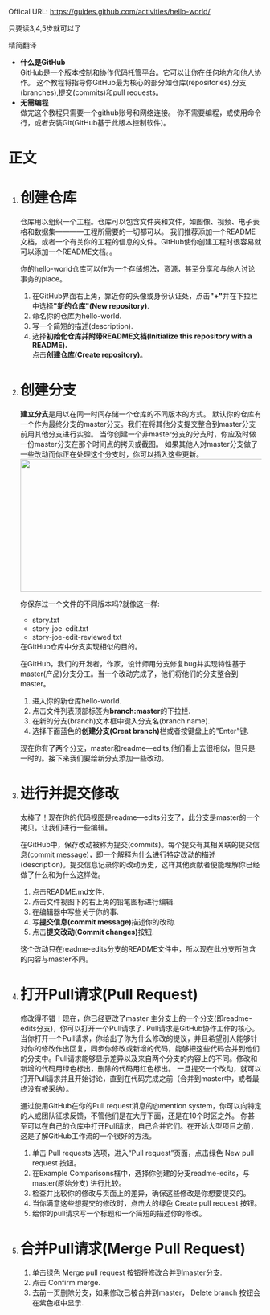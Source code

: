 Offical URL:  https://guides.github.com/activities/hello-world/

只要读3,4,5步就可以了

精简翻译
<ul>
<li><b>什么是GitHub</b></li>
  GitHub是一个版本控制和协作代码托管平台。它可以让你在任何地方和他人协作。
  这个教程将指导你GitHub最为核心的部分如仓库(repositories),分支(branches),提交(commits)和pull requests。
<li><b>无需编程</b></li>
  做完这个教程只需要一个github账号和网络连接。
  你不需要编程，或使用命令行，或者安装Git(GitHub基于此版本控制软件)。
</ul>
<h1>正文</h1>
<ol>
<li><h1>创建仓库</h1></li>
  仓库用以组织一个工程。仓库可以包含文件夹和文件，如图像、视频、电子表格和数据集————工程所需要的一切都可以。
  我们推荐添加一个README文档，或者一个有关你的工程的信息的文件。GitHub使你创建工程时很容易就可以添加一个README文档。。
  
  你的hello-world仓库可以作为一个存储想法，资源，甚至分享和与他人讨论事务的place。
  
  <ol>
  <li>在GitHub界面右上角，靠近你的头像或身份认证处，点击<b>"+"</b>并在下拉栏中选择<b>"新的仓库"(New repository)</b>.</li>
  <li>命名你的仓库为hello-world.</li>
  <li>写一个简短的描述(description).</li>
  <li>选择<b>初始化仓库并附带README文档(Initialize this repository with a README).</b></li>
  点击<b>创建仓库(Create repository)</b>。
  </ol>
  
<li><h1>创建分支</h1></li>
  <b>建立分支</b>是用以在同一时间存储一个仓库的不同版本的方式。
  默认你的仓库有一个作为最终分支的master分支。我们在将其他分支提交整合到master分支前用其他分支进行实验。
  当你创建一个非master分支的分支时，你应及时做一份master分支在那个时间点的拷贝或截图。
  如果其他人对master分支做了一些改动而你正在处理这个分支时，你可以插入这些更新。
  <img src="https://guides.github.com/activities/hello-world/branching.png" width="1059" height="264" />
  
  你保存过一个文件的不同版本吗?就像这一样:
  <ul>
  <li>story.txt</li>
  <li>story-joe-edit.txt</li>
  <li>story-joe-edit-reviewed.txt</li>
  </ul>
  在GitHub仓库中分支实现相似的目的。
  
  在GitHub，我们的开发者，作家，设计师用分支修复bug并实现特性基于master(产品)分支分工。当一个改动完成了，他们将他们的分支整合到master。
  <ol>
  <li>进入你的新仓库hello-world.</li>
  <li>点击文件列表顶部标签为<b>branch:master</b>的下拉栏.</li>
  <li>在新的分支(branch)文本框中键入分支名(branch name).</li>
  <li>选择下面蓝色的<b>创建分支(Creat branch)</b>栏或者按键盘上的"Enter"键.</li>
  </ol>
  
  现在你有了两个分支，master和readme—edits,他们看上去很相似，但只是一时的。接下来我们要给新分支添加一些改动。
<li><h1>进行并提交修改</h1></li>
  太棒了！现在你的代码视图是readme—edits分支了，此分支是master的一个拷贝。让我们进行一些编辑。
  
  在GitHub中，保存改动被称为提交(commits)。每个提交有其相关联的提交信息(commit message)，即一个解释为什么进行特定改动的描述(description)。提交信息记录你的改动历史，这样其他贡献者便能理解你已经做了什么和为什么这样做。

  <ol>
  <li>点击README.md文件.</li>
  <li>点击文件视图下的右上角的铅笔图标进行编辑.</li>
  <li>在编辑器中写些关于你的事.</li>
  <li>写<b>提交信息(commit message)</b>描述你的改动.</li>
  <li>点击<b>提交改动(Commit changes)</b>按钮.</li>
  </ol>
  
  这个改动只在readme-edits分支的README文件中，所以现在此分支所包含的内容与master不同。
  
<li><h1>打开Pull请求(Pull Request)</h1></li>
  修改得不错！现在，你已经更改了master 主分支上的一个分支(即readme-edits分支)，你可以打开一个Pull请求了.
  Pull请求是GitHub协作工作的核心。
  当你打开一个Pull请求，你给出了你为什么修改的提议，并且希望别人能够针对你的修改作出回复，同步你修改或新增的代码，能够把这些代码合并到他们的分支中。Pull请求能够显示差异以及来自两个分支的内容上的不同。修改和新增的代码用绿色标出，删除的代码用红色标出。
  一旦提交一个改动，就可以打开Pull请求并且开始讨论，直到在代码完成之前（合并到master中，或者最终没有被采纳）。
  
  通过使用GitHub在你的Pull request消息的@mention system，你可以向特定的人或团队征求反馈，不管他们是在大厅下面，还是在10个时区之外。
  你甚至可以在自己的仓库中打开Pull请求，自己合并它们。在开始大型项目之前，这是了解GitHub工作流的一个很好的方法。
  
  <ol>  
  <li>单击 Pull requests 选项，进入“Pull request”页面，点击绿色 New pull request 按钮。</li>
  <li>在Example Comparisons框中，选择你创建的分支readme-edits，与master(原始分支) 进行比较。</li>
  <li>检查并比较你的修改与页面上的差异，确保这些修改是你想要提交的。</li>
  <li>当你满意这些想提交的修改时，点击大的绿色 Create pull request 按钮。</li>
  <li>给你的pull请求写一个标题和一个简短的描述你的修改。</li>
  </ol>
  
<li><h1>合并Pull请求(Merge Pull Request)</h1></li>
  <ol>
  <li>单击绿色 Merge pull request 按钮将修改合并到master分支.</li>
  <li>点击 Confirm merge.</li>
  <li>去前一页删除分支，如果修改已被合并到master， Delete branch 按钮会在紫色框中显示.</li>
  </ol>
</ol>

